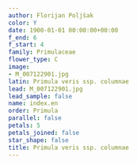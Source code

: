 ```yaml
---
author: Florijan Poljšak
color: Y
date: 1900-01-01 00:00:00+00:00
f_end: 6
f_start: 4
family: Primulaceae
flower_type: C
image:
- M_007122901.jpg
latin: Primula veris ssp. columnae
lead: M_007122901.jpg
lead_sample: false
name: index.en
order: Primula
parallel: false
petals: 5
petals_joined: false
star_shape: false
title: Primula veris ssp. columnae
---
```

